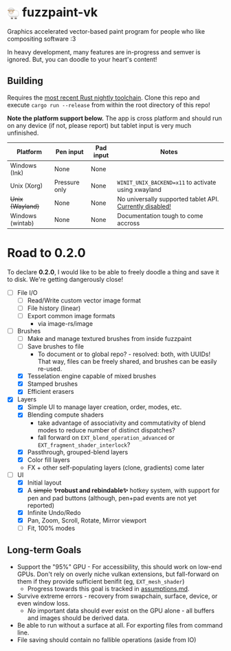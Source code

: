 # <a href="#" onclick="return false;"><img src="https://raw.githubusercontent.com/googlefonts/noto-emoji/main/svg/emoji_u1f411.svg" alt="Baa" title="Baa" style="position:relative;bottom: -0.2em;width:1em;"/></a> fuzzpaint-vk

Graphics accelerated vector-based paint program for people who like compositing software :3

In heavy development, many features are in-progress and semver is ignored. But, you can doodle to your heart's content!

## Building
Requires the [most recent Rust nightly toolchain](https://www.rust-lang.org/tools/install). Clone this repo and execute `cargo run --release` from within the root directory of this repo!

**Note the platform support below.** The app is cross platform and should run on any device (if not, please report) but tablet input is very much unfinished.

| **Platform**      | Pen input   | Pad input   | Notes                                                   |
|-------------------|-------------|-------------|---------------------------------------------------------|
| Windows (Ink)     |None         |None         |                                                         |
| Unix (Xorg)       |Pressure only|None         |`WINIT_UNIX_BACKEND=x11` to activate using xwayland      |
| ~~Unix (Wayland)~~|None         |None         |No universally supported tablet API. [Currently disabled!](https://github.com/Fuzzyzilla/fuzzpaint-vk/issues/21#issue-1953431137)|
| Windows (wintab)  |None         |None         |Documentation tough to come accross                      |

# Road to **0.2.0**
To declare **0.2.0**, I would like to be able to freely doodle a thing and save it to disk. We're getting dangerously close!

 - [ ] File I/O
   - [ ] Read/Write custom vector image format
   - [ ] File history (linear)
   - [ ] Export common image formats
     - via image-rs/image
 - [ ] Brushes
   - [ ] Make and manage textured brushes from inside fuzzpaint
   - [ ] Save brushes to file
     - To document or to global repo? - resolved: both, with UUIDs! That way, files can be freely shared, and brushes can be easily re-used.
   - [X] Tesselation engine capable of mixed brushes
   - [X] Stamped brushes
   - [X] Efficient erasers
 - [X] Layers
   - [X] Simple UI to manage layer creation, order, modes, etc.
   - [X] Blending compute shaders
     - take advantage of associativity and commutativity of blend modes to reduce number of distinct dispatches?
     - fall forward on `EXT_blend_operation_advanced` or `EXT_fragment_shader_interlock`?
   - [X] Passthrough, grouped-blend layers
   - [X] Color fill layers
   - FX + other self-populating layers (clone, gradients) come later
 - [ ] UI
   - [X] Initial layout
   - [X] A ~~simple~~ **✨robust and rebindable✨** hotkey system, with support for
         pen and pad buttons (although, pen+pad events are not yet reported)
   - [X] Infinite Undo/Redo
   - [X] Pan, Zoom, Scroll, Rotate, Mirror viewport
   - [ ] Fit, 100% modes

## Long-term Goals
 * Support the "95%" GPU - For accessibility, this should work on low-end GPUs. Don't rely on overly niche vulkan extensions, but fall-forward on them if they provide sufficient benifit (eg, `EXT_mesh_shader`)
    * Progress towards this goal is tracked in [assumptions.md](assumptions.md).
 * Survive extreme errors - recovery from swapchain, surface, device, or even window loss.
   * *No* important data should ever exist on the GPU alone - all buffers and images should be derived data.
 * Be able to run without a surface at all. For exporting files from command line.
 * File saving should contain no fallible operations (aside from IO)